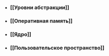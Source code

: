 - ### [[Уровни абстракции]]
- ### [[Оперативная память]]
- ### [[Ядро]]
- ### [[Пользовательское пространство]]